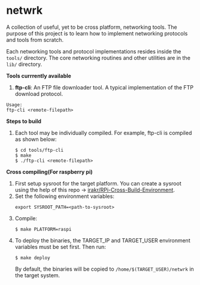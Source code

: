 # netwrk
A collection of useful, yet to be cross platform, networking tools.
The purpose of this project is to learn how to implement networking protocols and tools from scratch.

Each networking tools and protocol implementations resides inside the `tools/` directory.
The core networking routines and other utilities are in the `lib/` directory.

**Tools currrently available**

1. **ftp-cli**: An FTP file downloader tool. A typical implementation of the FTP download protocol.
```
Usage:
ftp-cli <remote-filepath>
```

**Steps to build**

1. Each tool may be individually compiled. For example, ftp-cli is compiled as shown below: 
   ```
   $ cd tools/ftp-cli
   $ make
   $ ./ftp-cli <remote-filepath>
   ```

**Cross compiling(For raspberry pi)**

1. First setup sysroot for the target platform. You can create a sysroot using the help of this repo ->
   [irakr/RPi-Cross-Build-Environment](https://github.com/irakr/RPi-Cross-Build-Environment).
2. Set the following environment variables:  
   ```
   export SYSROOT_PATH=<path-to-sysroot>
   ```
3. Compile:
   ```
   $ make PLATFORM=raspi
   ```
4. To deploy the binaries, the TARGET_IP and TARGET_USER environment variables must be set first. Then run:
   ```
   $ make deploy
   ```
   By default, the binaries will be copied to `/home/$(TARGET_USER)/netwrk` in the target system.

